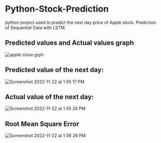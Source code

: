 # Python-Stock-Prediction
python project used to predict the next day price of Apple stock. Prediction of Sequential Data with LSTM.

## Predicted values and Actual values graph
![apple close grph](https://user-images.githubusercontent.com/44002551/203388753-547b4d0f-1a4e-484e-bf7d-df427ce46319.png)



## Predicted value of the next day:
![Screenshot 2022-11-22 at 1 05 17 PM](https://user-images.githubusercontent.com/44002551/203388819-e9a5bbaa-dca6-4cdc-8805-b99b3dca6efd.png)


## Actual value of the next day:
![Screenshot 2022-11-22 at 1 05 24 PM](https://user-images.githubusercontent.com/44002551/203388830-5fba44a8-e44a-424e-8260-6200a214499b.png)

## Root Mean Square Error
![Screenshot 2022-11-22 at 1 06 28 PM](https://user-images.githubusercontent.com/44002551/203388962-9be55437-dd01-462b-878e-203db41ab51f.png)

